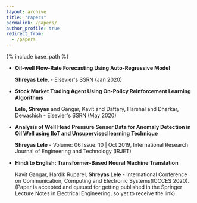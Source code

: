 ```yaml
---
layout: archive
title: "Papers"
permalink: /papers/
author_profile: true
redirect_from:
  - /papers
---
```


{% include base_path %}


* **Oil-well Flow-Rate Forecasting Using Auto-Regressive Model**

  **Shreyas Lele**, - Elsevier's SSRN (Jan 2020)
  
* **Stock Market Trading Agent Using On-Policy Reinforcement Learning Algorithms**

  **Lele, Shreyas** and Gangar, Kavit and Daftary, Harshal and Dharkar, Dewashish - Elsevier's SSRN (May 2020)
  
* **Analysis of Well Head Pressure Sensor Data for Anomaly Detection in Oil Well using IIoT and Unsupervised learning Technique**

  **Shreyas Lele** - Volume: 06 Issue: 10 | Oct 2019, International Research Journal of Engineering and Technology (IRJET)
  
* **Hindi to English: Transformer-Based Neural Machine Translation**

  Kavit Gangar, Hardik Ruparel, **Shreyas Lele** - International Conference on Communication, Computing and Electronic Systems(ICCCES 2020).<br /> 
  (Paper is accepted and queued for getting published in the Springer Lecture Notes in Electrical Engineering, so yet to receive the link).
 
